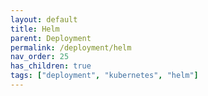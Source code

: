 ```yaml
---
layout: default
title: Helm
parent: Deployment
permalink: /deployment/helm
nav_order: 25
has_children: true
tags: ["deployment", "kubernetes", "helm"]
---
```

